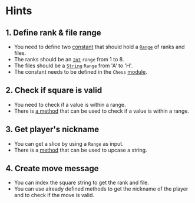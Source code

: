 # Hints

## 1. Define rank & file range

- You need to define two [constant][constants] that should hold a [`Range`][range] of ranks and files.
- The ranks should be an [`Int`][integers] `range` from 1 to 8.
- The files should be a [`String`][string] `Range` from 'A' to 'H'.
- The constant needs to be defined in the `Chess` [module][module].

## 2. Check if square is valid

- You need to check if a value is within a range.
- There is [a method][include] that can be used to check if a value is within a range. 

## 3. Get player's nickname

- You can get a slice by using a `Range` as input.
- There is a [method][upcase] that can be used to upcase a string.

## 4. Create move message

- You can index the square string to get the rank and file.
- You can use already defined methods to get the nickname of the player and to check if the move is valid.

[constants]: https://www.rubyguides.com/2017/07/ruby-constants/
[integers]: https://rubyapi.org/o/integer
[string]: https://rubyapi.org/o/string
[module]: https://rubyapi.org/o/module
[include]: https://rubyapi.org/o/range#method-i-include-3F
[range]: https://rubyapi.org/o/range
[upcase]: https://rubyapi.org/o/string#method-i-upcase
